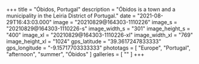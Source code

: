 +++
title = "Óbidos, Portugal"
description = "Óbidos is a town and a municipality in the Leiria District of Portugal."
date = "2021-08-29T16:43:03.000"
image = "20210829@164303-1110226"
image_s = "20210829@164303-1110226-s"
image_width_s = "301"
image_height_s = "400"
image_xl = "20210829@164303-1110226-xl"
image_width_xl = "769"
image_height_xl = "1024"
gps_latitude = "39.3617247833333"
gps_longitude = "-9.15717703333333"
phototags = [ "Europe", "Portugal", "afternoon", "summer", "Óbidos" ]
galleries = [ "" ]
+++

